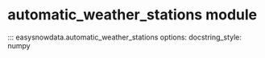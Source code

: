 # automatic_weather_stations module

::: easysnowdata.automatic_weather_stations
    options:
      docstring_style: numpy

